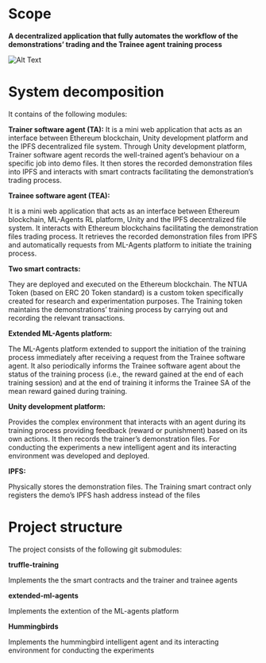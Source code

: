 # Scope
**A decentralized application that fully automates the workflow of the demonstrations’ trading and the Trainee agent training process**

![Alt Text](https://drive.google.com/file/d/1ZBeS8TVW47PYQDk2Mpi4yMbxpd2tZnnM/view?usp=sharing)

# System decomposition
It contains of the following modules:

**Trainer software agent (TA):**
It is a mini web application that acts as an interface between Ethereum blockchain, Unity development platform and the IPFS decentralized file system. Through Unity development platform, Trainer software agent records the well-trained agent’s behaviour on a specific job into demo files. It then stores the recorded demonstration files into IPFS and interacts with smart contracts facilitating the demonstration’s trading process. 

**Trainee software agent (TEA):**

It is a mini web application that acts as an interface between Ethereum blockchain, ML-Agents RL platform, Unity and the IPFS decentralized file system. It interacts with Ethereum blockchains facilitating the demonstration files trading process. It retrieves the recorded demonstration files from IPFS and automatically requests from ML-Agents platform to initiate the training process.

**Two smart contracts:**

They are deployed and executed on the Ethereum blockchain. The NTUA Token (based on ERC 20 Token standard) is a custom token specifically created for research and experimentation purposes. The Training token maintains the demonstrations’ training process by carrying out and recording the relevant transactions. 

**Extended ML-Agents platform:**

The ML-Agents platform extended to support the initiation of the training process immediately after receiving a request from the Trainee software agent. It also periodically informs the Trainee software agent about the status of the training process (i.e., the reward gained at the end of each training session) and at the end of training it informs the Trainee SA of the mean reward gained during training.

**Unity development platform:**

Provides the complex environment that interacts with an agent during its training process providing feedback (reward or punishment) based on its own actions. It then records the trainer’s demonstration files. For conducting the experiments a new intelligent agent and its interacting environment was developed and deployed.

**IPFS:**

Physically stores the demonstration files. The Training smart contract only registers the demo’s IPFS hash address instead of the files

# Project structure
The project consists of the following git submodules:

**truffle-training**

Implements the the smart contracts and the trainer and trainee agents

**extended-ml-agents**

Implements the extention of the ML-agents platform

**Hummingbirds**

Implements the hummingbird intelligent agent and its interacting environment for conducting the experiments 
